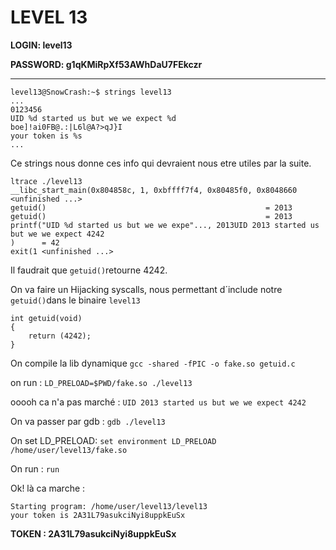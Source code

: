 # LEVEL 13

**LOGIN: level13**

**PASSWORD: g1qKMiRpXf53AWhDaU7FEkczr**

 ----

```
level13@SnowCrash:~$ strings level13
...
0123456
UID %d started us but we we expect %d
boe]!ai0FB@.:|L6l@A?>qJ}I
your token is %s
...
```
Ce strings nous donne ces info qui devraient nous etre utiles par la suite.

```
ltrace ./level13 
__libc_start_main(0x804858c, 1, 0xbffff7f4, 0x80485f0, 0x8048660 <unfinished ...>
getuid()                                                 = 2013
getuid()                                                 = 2013
printf("UID %d started us but we we expe"..., 2013UID 2013 started us but we we expect 4242
)      = 42
exit(1 <unfinished ...>
```
Il faudrait que `getuid()`retourne 4242.

On va faire un Hijacking syscalls, nous permettant d´include notre `getuid()`dans le binaire `level13`

```
int getuid(void)
{
	return (4242);
}
```

On compile la lib dynamique
`gcc -shared -fPIC -o fake.so getuid.c`

on run : 
`LD_PRELOAD=$PWD/fake.so ./level13`

ooooh ca n'a pas marché : 
`UID 2013 started us but we we expect 4242` 

On va passer par gdb :
`gdb ./level13 `

On set LD_PRELOAD:
`set environment LD_PRELOAD /home/user/level13/fake.so`

On run : 
`run`

Ok! là ca marche :
```
Starting program: /home/user/level13/level13 
your token is 2A31L79asukciNyi8uppkEuSx
```

**TOKEN : 2A31L79asukciNyi8uppkEuSx**

